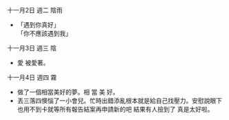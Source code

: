 十一月2日 週二 陰雨
- 「遇到你真好」  
「你不應該遇到我」

十一月3日 週三 陰
- 愛 被愛著。

十一月4日 週四 霧
- 做了一個相當美好的夢。相 當 美 好。
- 丟三落四懊惱了一小會兒。忙時出錯添亂根本就是給自己找壓力。安慰說眼下也用不到卡就等所有報告結案再申請新的吧 結果有人撿到了 真是太好啦。
